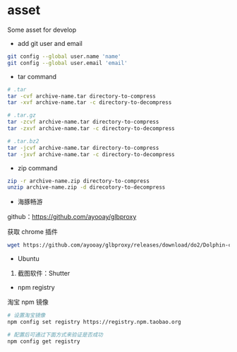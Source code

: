 # asset

Some asset for develop

* add git user and email

```bash
git config --global user.name 'name'
git config --global user.email 'email'
```

* tar command

```bash
# .tar
tar -cvf archive-name.tar directory-to-compress
tar -xvf archive-name.tar -c directory-to-decompress

# .tar.gz
tar -zcvf archive-name.tar directory-to-compress
tar -zxvf archive-name.tar -c directory-to-decompress

# .tar.bz2
tar -jcvf archive-name.tar directory-to-compress
tar -jxvf archive-name.tar -c directory-to-decompress
```

* zip command

```bash
zip -r archive-name.zip directory-to-compress
unzip archive-name.zip -d direcotory-to-decompress
```

* 海豚畅游

github：https://github.com/ayooay/glbproxy

获取 chrome 插件

```bash
wget https://github.com/ayooay/glbproxy/releases/download/do2/Dolphin-chrome-3.3.0.crx
```

* Ubuntu

1. 截图软件：Shutter

* npm registry

淘宝 npm 镜像

```bash
# 设置淘宝镜像
npm config set registry https://registry.npm.taobao.org

# 配置后可通过下面方式来验证是否成功
npm config get registry
```
